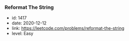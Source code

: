 ### Reformat The String

* id: 1417
* date: 2020-12-12
* link: https://leetcode.com/problems/reformat-the-string
* level: Easy
